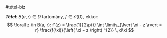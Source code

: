 #tétel-biz 

***Tétel***: $B(a, r) \in D$ tartomány, $f \in \mathcal{O}(D)$, ekkor:
$$
\forall z \in B(a, r): f'(z) = \frac{1}{2\pi i} \int \limits_{\lvert \xi - z \rvert = r} \frac{f(\xi)}{\left( \xi - z \right) ^{2}} \, d\xi 
$$
